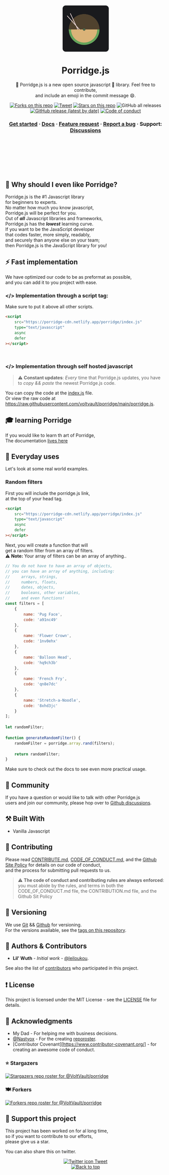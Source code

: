 <!-- @format -->

<br /> 
<br /> 
<br /> 
<br /> 
<br /> 
<br /> 
 
<p align="center"><a href="#Porridge.js"><img src="https://github.com/VoltVault/porridge-docs/blob/main/public/logo512.png?raw=true" alt="The Porridge.js logo" height="145px"></img></a></p> 
<h1 align="center">Porridge.js</h1> 
<p align="center"> 
🚗 Porridge.js is a new open source javascript 📖 library. Feel free to contribute, <br /> and include an emoji in the commit message 😄. 
</p> 
<p align="center"> 
<a href="https://github.com/VoltVault/porridge/network/members/"><img src="https://img.shields.io/github/forks/VoltVault/porridge" alt="Forks on this repo"></img></a> 
<a href="https://twitter.com/intent/tweet?text=Ckeck%20out%20this%20new%20javascript%20library%20called%20porridge%20js&url=https://github.com/VoltVault/porridge&via=porridge&hashtags=leiloukou,javascript,react,vue,developers"><img src="https://img.shields.io/twitter/url/http/shields.io.svg?style=social" alt="Tweet" height="20"/></a> <a href="https://github.com/VoltVault/porridge/stargazers/"><img src="https://img.shields.io/github/stars/VoltVault/porridge" alt="Stars on this repo"></img></a> <img alt="GitHub all releases" src="https://img.shields.io/github/downloads/VoltVault/porridge/total"></a> <a href="https://github.com/voltvault/porridge/releases"><img alt="GitHub release (latest by date)" src="https://img.shields.io/github/v/release/VoltVault/porridge"></a> <a href="https://github.com/VoltVault/porridge/blob/main/CODE_OF_CONDUCT.md#contributor-covenant-code-of-conduct"><img src="https://img.shields.io/badge/Contributor%20Covenant-v2.0%20adopted-ff69b4.svg" alt="Code of conduct" /></a> 
</p> 
<h3 align="center"> 
 <a href="https://porridgejs.netlify.app/docs/">Get started</a> 
 <span> · </span> 
 <a href="https://porridgejs.netlify.app/docs/">Docs</a> 
 <span> · </span> 
 <a href="https://github.com/voltvault/porridge/discussions?discussions_q=category%3AIdeas">Feature request</a> 
 <span> · </span> 
 <a href="https://github.com/voltvault/porridge/issues">Report a bug</a> 
 <span> · </span> 
 Support: <a href="https://github.com/voltvault/porridge/discussions">Discussions</a> 
</h3> 
 
<br /> 
<br /> 
<br /> 
<br /> 
<br /> 
<br /> 
 
## 🙉 Why should I even like Porridge? 
 
Porridge.js is the \#1 Javascript library <br /> 
for beginners to experts. <br /> 
No matter how much you know javascript, <br /> 
Porridge.js will be perfect for you. <br /> 
Out of _**all**_ Javascript libraries and frameworks, <br /> 
Porridge.js has the _**lowest**_ learning curve. <br /> 
If you want to be the JavaScript developer <br /> 
that codes faster, more simply, readably, <br /> 
and securely than anyone else on your team; <br /> 
then Porridge.js is the JavaScript library for you! <br /> 
 
## ⚡ Fast implementation 
 
We have optimized our code to be as preformat as possible, <br /> 
and you can add it to you project with ease. <br />

### &lt;/> Implementation through a script tag:

Make sure to put it above all other scripts. <br />

```html
<script
	src="https://porridge-cdn.netlify.app/porridge/index.js"
	type="text/javascript"
	async
	defer
></script>
```

<br /> 
 
### &lt;/> Implementation through self hosted javascript 
 
 > :warning: **Constant updates**: _Every_ time that Porridge.js updates, you have to _*copy && paste*_ the newest Porridge.js code. 
 
You can copy the code at the [index.js](https://github.com/VoltVault/porridge/blob/main/porridge/index.js) file. <br /> 
Or view the raw code at https://raw.githubusercontent.com/voltvault/porridge/main/porridge.js.

## 🎓 learning Porridge

If you would like to learn th art of Porridge, <br />
The documentation [lives here](https://porridgejs.netlify.app/docs/) <br />

## 🥐 Everyday uses

Let's look at some real world examples.

### Random filters

First you will include the porridge.js link, <br />
at the top of your head tag. <br />

```html
<script
	src="https://porridge-cdn.netlify.app/porridge/index.js"
	type="text/javascript"
	async
	defer
></script>
```

Next, you will create a function that will <br />
get a random filter from an array of filters. <br />
⚠️ **Note:** Your array of filters can be an array of anything.. <br />

```javascript
// You do not have to have an array of objects,
// you can have an array of anything, including:
//     arrays, strings,
//     numbers, floats,
//     dates, objects,
//     booleans, other variables,
//     and even functions!
const filters = [
	{
		name: 'Pug Face',
		code: 'a91nc49'
	},
	{
		name: 'Flower Crown',
		code: '1nv0ehx'
	},
	{
		name: 'Balloon Head',
		code: 'hq9ch3b'
	},
	{
		name: 'French Fry',
		code: 'qn8e7dc'
	},
	{
		name: 'Stretch-a-Noodle',
		code: '8xhd3jc'
	}
];

let randomFilter;

function generateRandomFilter() {
	randomFilter = porridge.array.rand(filters);

	return randomFilter;
}
```

Make sure to check out the docs to see even more practical usage.

## 💬 Community

If you have a question or would like to talk with other Porridge.js <br />
users and join our community, please hop over to [Github discussions](https://github.com/Budibase/budibase/discussions). <br />

## ⚒️ Built With

-   Vanilla Javascript

## 🙌 Contributing

Please read [CONTRIBUTE.md](https://github.com/VoltVault/porridge/blob/main/CONTRIBUTE.md#contribution), [CODE_OF_CONDUCT.md](https://github.com/VoltVault/porridge/blob/main/CODE_OF_CONDUCT.md#contributor-covenant-code-of-conduct), and the [Github Site Policy](https://docs.github.com/github/site-policy) for details on our code of conduct, <br />
and the process for submitting pull requests to us. <br />

> :warning: **The code of conduct and contributing rules are always enforced**: <br /> you must abide by the rules, and terms in both the <br /> CODE_OF_CONDUCT.md file, the CONTRIBUTION.md file, and the Github Sit Policy <br />

## 🧮 Versioning

We use <a href="https://git-scm.com/" target="_blank" rel="noopener">Git</a> && <a href="https://github.com/" target="_blank" rel="noopener">Github</a> for versioning. <br />
For the versions available, see the [tags on this repository](https://github.com/voltvault/porridge/tags/). <br />

## 🌱 Authors & Contributors

-   **Lil' Wuth** - _Initial work_ - [@leiloukou](https://github.com/leiloukou/).

See also the list of [contributors](https://github.com/voltvault/porridge/contributors) who participated in this project. <br />

## ❗ License

This project is licensed under the MIT License - see the [LICENSE](LICENSE) file for details. <br />

## 🤝 Acknowledgments

-   My Dad - For helping me with business decisions.
-   [@Nastyox](https://github.com/Nastyox) - For the creating [reporoster](https://reporoster.com/).
-   [Contributor Covenant][https://www.contributor-covenant.org/] - for creating an awesome code of conduct.

### ⭐ Stargazers

[![Stargazers repo roster for @VoltVault/porridge](https://reporoster.com/stars/dark/notext/VoltVault/porridge)](https://github.com/VoltVault/porridge/stargazers) <br />

### 🍽️ Forkers

[![Forkers repo roster for @VoltVault/porridge](https://reporoster.com/forks/dark/notext/VoltVault/porridge)](https://github.com/VoltVault/porridge/network/members) <br />

## 👏 Support this project

This project has been worked on for al long time, <br />
so if you want to contribute to our efforts, <br />
please give us a star. <br />

You can also share this on twitter. <br />

<!-- [![Tweet](https://img.shields.io/twitter/url/http/shields.io.svg?style=social)](https://twitter.com/intent/tweet?text=Ckeck%20out%20this%20new%20javascript%20library%20called%20porridge%20js&url=https://github.com/VoltVault/porridge&via=porridge&hashtags=leiloukou,javascript,react,vue,developers) <br />  -->

<p align="center"><a href="https://twitter.com/intent/tweet?text=Ckeck%20out%20this%20new%20javascript%20library%20called%20porridge%20js&url=https://github.com/VoltVault/porridge&via=porridge&hashtags=leiloukou,javascript,react,vue,developers"><img src="https://img.shields.io/twitter/url/http/shields.io.svg?style=social" alt="Twitter icon"> Tweet</a> <br /> 
<a href="#porridgejs"><img src="https://img.shields.io/badge/%E2%86%91-Back%20to%20top-lightgrey" alt="Back to top" height="29"/></a></p> <br />
